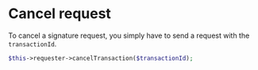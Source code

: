 Cancel request
==============

To cancel a signature request, you simply have to send a request with the `transactionId`.
```php
$this->requester->cancelTransaction($transactionId);
```